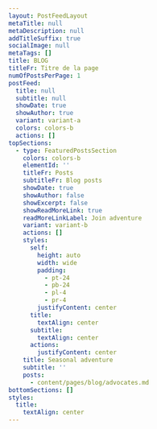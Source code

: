 ```yaml
---
layout: PostFeedLayout
metaTitle: null
metaDescription: null
addTitleSuffix: true
socialImage: null
metaTags: []
title: BLOG
titleFr: Titre de la page
numOfPostsPerPage: 1
postFeed:
  title: null
  subtitle: null
  showDate: true
  showAuthor: true
  variant: variant-a
  colors: colors-b
  actions: []
topSections:
  - type: FeaturedPostsSection
    colors: colors-b
    elementId: ''
    titleFr: Posts
    subtitleFr: Blog posts
    showDate: true
    showAuthor: false
    showExcerpt: false
    showReadMoreLink: true
    readMoreLinkLabel: Join adventure
    variant: variant-b
    actions: []
    styles:
      self:
        height: auto
        width: wide
        padding:
          - pt-24
          - pb-24
          - pl-4
          - pr-4
        justifyContent: center
      title:
        textAlign: center
      subtitle:
        textAlign: center
      actions:
        justifyContent: center
    title: Seasonal adventure
    subtitle: ''
    posts:
      - content/pages/blog/advocates.md
bottomSections: []
styles:
  title:
    textAlign: center
---
```

